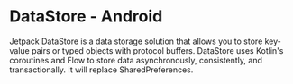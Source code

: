 # DataStore - Android
Jetpack DataStore is a data storage solution that allows you to store key-value pairs or typed objects with protocol buffers. 
DataStore uses Kotlin's coroutines and Flow to store data asynchronously, consistently, and transactionally. It will replace SharedPreferences. 

